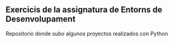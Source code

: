 ## Exercicis de la assignatura de Entorns de Desenvolupament
Repositorio donde subo algunos proyectos realizados con Python
